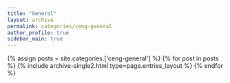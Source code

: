 ```yaml
---
title: "General"
layout: archive
permalink: categories/ceng-general
author_profile: true
sidebar_main: true
---
```



{% assign posts = site.categories.['ceng-general'] %}
{% for post in posts %} {% include archive-single2.html type=page.entries_layout %} {% endfor %}